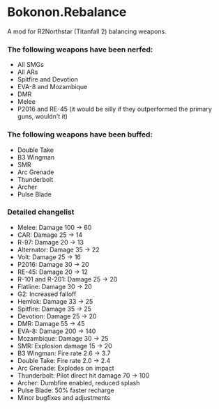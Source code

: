 # Bokonon.Rebalance
A mod for R2Northstar (Titanfall 2) balancing weapons.

### The following weapons have been nerfed:

- All SMGs<br>
- All ARs<br>
- Spitfire and Devotion<br>
- EVA-8 and Mozambique<br>
- DMR<br>
- Melee<br>
- P2016 and RE-45 (it would be silly if they outperformed the primary guns, wouldn't it)<br>

### The following weapons have been buffed:
- Double Take<br>
- B3 Wingman<br>
- SMR<br>
- Arc Grenade<br>
- Thunderbolt<br>
- Archer<br>
- Pulse Blade<br>

### Detailed changelist

- Melee: Damage 100 -> 60
- CAR: Damage 25 -> 14
- R-97: Damage 20 -> 13
- Alternator: Damage 35 -> 22
- Volt: Damage 25 -> 16
- P2016: Damage 30 -> 20
- RE-45: Damage 20 -> 12
- R-101 and R-201: Damage 25 -> 20
- Flatline: Damage 30 -> 20
- G2: Increased falloff
- Hemlok: Damage 33 -> 25
- Spitfire: Damage 35 -> 25
- Devotion: Damage 25 -> 20
- DMR: Damage 55 -> 45
- EVA-8: Damage 200 -> 140
- Mozambique: Damage 30 -> 25
- SMR: Explosion damage 15 -> 20
- B3 Wingman: Fire rate 2.6 -> 3.7
- Double Take: Fire rate 2.0 -> 2.4
- Arc Grenade: Explodes on impact
- Thunderbolt: Pilot direct hit damage 70 -> 100
- Archer: Dumbfire enabled, reduced splash
- Pulse Blade: 50% faster recharge
- Minor bugfixes and adjustments
